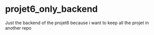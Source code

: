 # projet6_only_backend
Just the backend of the projet6 because i want to keep all the projet in another repo
